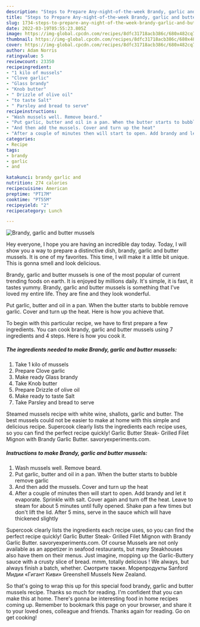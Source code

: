 ```yaml
---
description: "Steps to Prepare Any-night-of-the-week Brandy, garlic and butter mussels"
title: "Steps to Prepare Any-night-of-the-week Brandy, garlic and butter mussels"
slug: 1734-steps-to-prepare-any-night-of-the-week-brandy-garlic-and-butter-mussels
date: 2022-03-19T05:55:23.805Z
image: https://img-global.cpcdn.com/recipes/8dfc31718acb386c/680x482cq70/brandy-garlic-and-butter-mussels-recipe-main-photo.jpg
thumbnail: https://img-global.cpcdn.com/recipes/8dfc31718acb386c/680x482cq70/brandy-garlic-and-butter-mussels-recipe-main-photo.jpg
cover: https://img-global.cpcdn.com/recipes/8dfc31718acb386c/680x482cq70/brandy-garlic-and-butter-mussels-recipe-main-photo.jpg
author: Adam Norris
ratingvalue: 5
reviewcount: 23350
recipeingredient:
- "1 kilo of mussels"
- "Clove garlic"
- "Glass brandy"
- "Knob butter"
- " Drizzle of olive oil"
- "to taste Salt"
- " Parsley and bread to serve"
recipeinstructions:
- "Wash mussels well. Remove beard."
- "Put garlic, butter and oil in a pan. When the butter starts to bubble remove garlic"
- "And then add the mussels. Cover and turn up the heat"
- "After a couple of minutes then will start to open. Add brandy and let it evaporate. Sprinkle with salt. Cover again and turn off the heat. Leave to steam for about 5 minutes until fully opened. Shake pan a few times but don&#39;t lift the lid. After 5 mins, serve in the sauce which will have thickened slightly"
categories:
- Recipe
tags:
- brandy
- garlic
- and

katakunci: brandy garlic and 
nutrition: 274 calories
recipecuisine: American
preptime: "PT17M"
cooktime: "PT55M"
recipeyield: "2"
recipecategory: Lunch

---
```



![Brandy, garlic and butter mussels](https://img-global.cpcdn.com/recipes/8dfc31718acb386c/680x482cq70/brandy-garlic-and-butter-mussels-recipe-main-photo.jpg)

Hey everyone, I hope you are having an incredible day today. Today, I will show you a way to prepare a distinctive dish, brandy, garlic and butter mussels. It is one of my favorites. This time, I will make it a little bit unique. This is gonna smell and look delicious.

Brandy, garlic and butter mussels is one of the most popular of current trending foods on earth. It is enjoyed by millions daily. It's simple, it is fast, it tastes yummy. Brandy, garlic and butter mussels is something that I've loved my entire life. They are fine and they look wonderful.

Put garlic, butter and oil in a pan. When the butter starts to bubble remove garlic. Cover and turn up the heat. Here is how you achieve that.


To begin with this particular recipe, we have to first prepare a few ingredients. You can cook brandy, garlic and butter mussels using 7 ingredients and 4 steps. Here is how you cook it.

<!--inarticleads1-->

##### The ingredients needed to make Brandy, garlic and butter mussels:

1. Take 1 kilo of mussels
1. Prepare Clove garlic
1. Make ready Glass brandy
1. Take Knob butter
1. Prepare  Drizzle of olive oil
1. Make ready to taste Salt
1. Take  Parsley and bread to serve


Steamed mussels recipe with white wine, shallots, garlic and butter. The best mussels could not be easier to make at home with this simple and delicious recipe. Supercook clearly lists the ingredients each recipe uses, so you can find the perfect recipe quickly! Garlic Butter Steak- Grilled Filet Mignon with Brandy Garlic Butter. savoryexperiments.com. 

<!--inarticleads2-->

##### Instructions to make Brandy, garlic and butter mussels:

1. Wash mussels well. Remove beard.
1. Put garlic, butter and oil in a pan. When the butter starts to bubble remove garlic
1. And then add the mussels. Cover and turn up the heat
1. After a couple of minutes then will start to open. Add brandy and let it evaporate. Sprinkle with salt. Cover again and turn off the heat. Leave to steam for about 5 minutes until fully opened. Shake pan a few times but don&#39;t lift the lid. After 5 mins, serve in the sauce which will have thickened slightly


Supercook clearly lists the ingredients each recipe uses, so you can find the perfect recipe quickly! Garlic Butter Steak- Grilled Filet Mignon with Brandy Garlic Butter. savoryexperiments.com. Of course Mussels are not only available as an appetizer in seafood restaurants, but many Steakhouses also have them on their menus. Just imagine, mopping up the Garlic-Buttery sauce with a crusty slice of bread. mmm, totally delicious ! We always, but always finish a batch, whether. Смотрите также. Морепродукты Sanford Мидии «Гигант Киви» Greenshell Mussels New Zealand. 

So that's going to wrap this up for this special food brandy, garlic and butter mussels recipe. Thanks so much for reading. I'm confident that you can make this at home. There's gonna be interesting food in home recipes coming up. Remember to bookmark this page on your browser, and share it to your loved ones, colleague and friends. Thanks again for reading. Go on get cooking!
